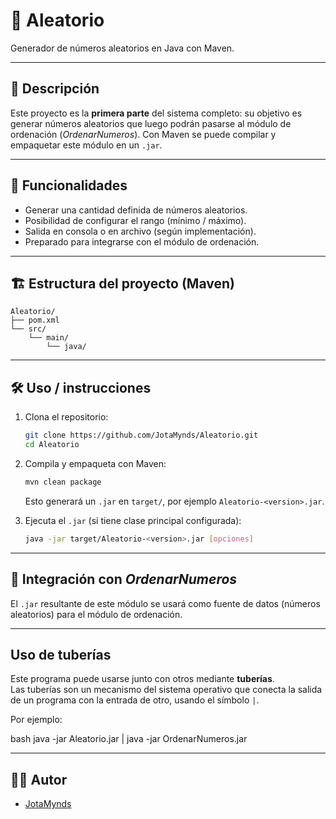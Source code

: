 # 🎲 Aleatorio

Generador de números aleatorios en Java con Maven.

---

## 🧩 Descripción

Este proyecto es la **primera parte** del sistema completo: su objetivo es generar números aleatorios que luego podrán pasarse al módulo de ordenación (*OrdenarNumeros*). Con Maven se puede compilar y empaquetar este módulo en un `.jar`.

---

## 🚀 Funcionalidades

- Generar una cantidad definida de números aleatorios.  
- Posibilidad de configurar el rango (mínimo / máximo).  
- Salida en consola o en archivo (según implementación).  
- Preparado para integrarse con el módulo de ordenación.

---

## 🏗️ Estructura del proyecto (Maven)

```
Aleatorio/
├── pom.xml
└── src/
    └── main/
        └── java/
```

---

## 🛠️ Uso / instrucciones

1. Clona el repositorio:  
   ```bash
   git clone https://github.com/JotaMynds/Aleatorio.git
   cd Aleatorio
   ```

2. Compila y empaqueta con Maven:  
   ```bash
   mvn clean package
   ```

   Esto generará un `.jar` en `target/`, por ejemplo `Aleatorio-<version>.jar`.

3. Ejecuta el `.jar` (si tiene clase principal configurada):  
   ```bash
   java -jar target/Aleatorio-<version>.jar [opciones]
   ```

---

## 🔄 Integración con *OrdenarNumeros*

El `.jar` resultante de este módulo se usará como fuente de datos (números aleatorios) para el módulo de ordenación.  

---

## Uso de tuberías

Este programa puede usarse junto con otros mediante **tuberías**.  
Las tuberías son un mecanismo del sistema operativo que conecta la salida de un programa con la entrada de otro, usando el símbolo `|`.

Por ejemplo:

bash
java -jar Aleatorio.jar | java -jar OrdenarNumeros.jar

---

## 🧑‍💻 Autor

- [JotaMynds](https://github.com/JotaMynds)
